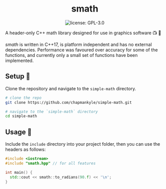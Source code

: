 <h1 align="center">smath</h1>

<p align="center">
  <img src="https://img.shields.io/github/license/chapmankyle/simple-math.svg?" alt="license: GPL-3.0"></img>
</p>

A header-only C++ math library designed for use in graphics software :tv: :art:

<em>smath</em> is written in C++17, is platform independent and has no external dependencies.
Performance was favoured over accuracy for some of the functions, and currently only a small 
set of functions have been implemented. 

## Setup :rocket:
Clone the repository and navigate to the `simple-math` directory.
```bash
# clone the repo
git clone https://github.com/chapmankyle/simple-math.git

# navigate to the `simple-math` directory
cd simple-math
```

## Usage :page_with_curl:
Include the `include` directory into your project folder, then you can use the headers as follows:
```c++
#include <iostream>
#include "smath.hpp" // for all features

int main() {
  std::cout << smath::to_radians(90.f) << '\n';
}
```
